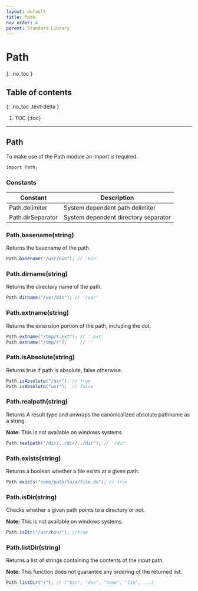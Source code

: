 ```yaml
---
layout: default
title: Path
nav_order: 4
parent: Standard Library
---
```


# Path
{: .no_toc }

## Table of contents
{: .no_toc .text-delta }

1. TOC
{:toc}

---

## Path

To make use of the Path module an import is required.

```cs
import Path;
```

### Constants

| Constant           | Description                          |
|--------------------|--------------------------------------|
| Path.delimiter     | System dependent path delimiter      |
| Path.dirSeparator  | System dependent directory separator |

### Path.basename(string)

Returns the basename of the path.

```cs
Path.basename("/usr/bin"); // 'bin'
```

### Path.dirname(string)

Returns the directory name of the path.

```cs
Path.dirname("/usr/bin"); // '/usr'
```

### Path.extname(string)

Returns the extension portion of the path, including the dot.

```cs
Path.extname("/tmp/t.ext"); // '.ext'
Path.extname("/tmp/t");     // ''
```

### Path.isAbsolute(string)

Returns true if path is absolute, false otherwise.

```cs
Path.isAbsolute("/usr"); // true
Path.isAbsolute("usr");  // false
```

### Path.realpath(string)

Returns A result type and unwraps the canonicalized absolute pathname as a string.

**Note:** This is not available on windows systems.

```cs
Path.realpath("/dir/../dir/../dir"); // '/dir'
```

### Path.exists(string)

Returns a boolean whether a file exists at a given path.

```cs
Path.exists("some/path/to/a/file.du"); // true
```

### Path.isDir(string)

Checks whether a given path points to a directory or not. 

**Note:** This is not available on windows systems.

```cs
Path.isDir("/usr/bin/"); //true
```

### Path.listDir(string)

Returns a list of strings containing the contents of the input path.

**Note:** This function does not guarantee any ordering of the returned list.

```js
Path.listDir("/"); // ["bin", "dev", "home", "lib", ...]
```
